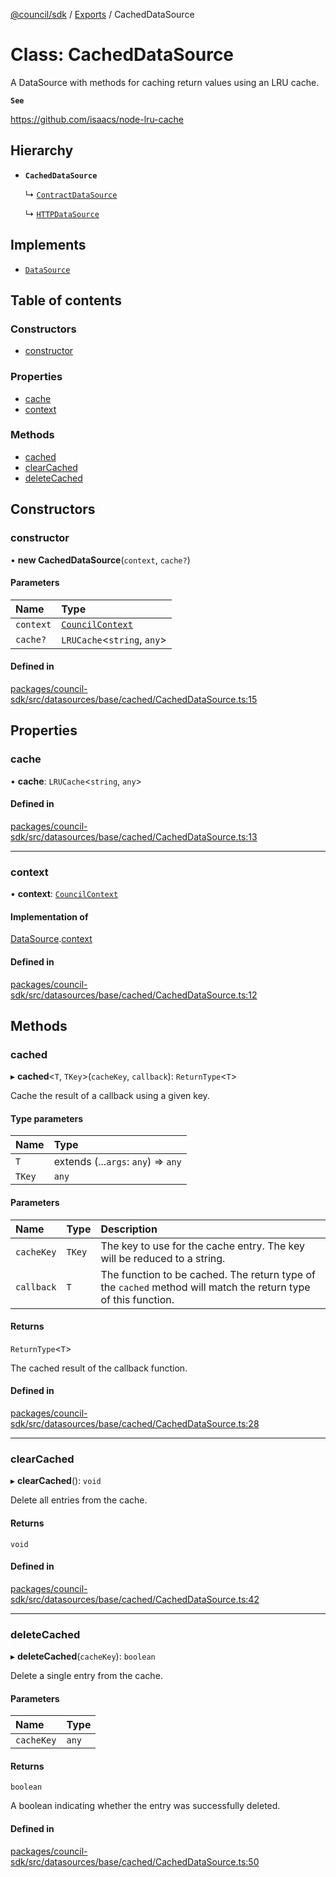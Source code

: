 [@council/sdk](../README.md) / [Exports](../modules.md) / CachedDataSource

# Class: CachedDataSource

A DataSource with methods for caching return values using an LRU cache.

**`See`**

https://github.com/isaacs/node-lru-cache

## Hierarchy

- **`CachedDataSource`**

  ↳ [`ContractDataSource`](ContractDataSource.md)

  ↳ [`HTTPDataSource`](HTTPDataSource.md)

## Implements

- [`DataSource`](../interfaces/DataSource.md)

## Table of contents

### Constructors

- [constructor](CachedDataSource.md#constructor)

### Properties

- [cache](CachedDataSource.md#cache)
- [context](CachedDataSource.md#context)

### Methods

- [cached](CachedDataSource.md#cached)
- [clearCached](CachedDataSource.md#clearcached)
- [deleteCached](CachedDataSource.md#deletecached)

## Constructors

### constructor

• **new CachedDataSource**(`context`, `cache?`)

#### Parameters

| Name | Type |
| :------ | :------ |
| `context` | [`CouncilContext`](CouncilContext.md) |
| `cache?` | `LRUCache`<`string`, `any`\> |

#### Defined in

[packages/council-sdk/src/datasources/base/cached/CachedDataSource.ts:15](https://github.com/element-fi/council-monorepo/blob/8fd0879/packages/council-sdk/src/datasources/base/cached/CachedDataSource.ts#L15)

## Properties

### cache

• **cache**: `LRUCache`<`string`, `any`\>

#### Defined in

[packages/council-sdk/src/datasources/base/cached/CachedDataSource.ts:13](https://github.com/element-fi/council-monorepo/blob/8fd0879/packages/council-sdk/src/datasources/base/cached/CachedDataSource.ts#L13)

___

### context

• **context**: [`CouncilContext`](CouncilContext.md)

#### Implementation of

[DataSource](../interfaces/DataSource.md).[context](../interfaces/DataSource.md#context)

#### Defined in

[packages/council-sdk/src/datasources/base/cached/CachedDataSource.ts:12](https://github.com/element-fi/council-monorepo/blob/8fd0879/packages/council-sdk/src/datasources/base/cached/CachedDataSource.ts#L12)

## Methods

### cached

▸ **cached**<`T`, `TKey`\>(`cacheKey`, `callback`): `ReturnType`<`T`\>

Cache the result of a callback using a given key.

#### Type parameters

| Name | Type |
| :------ | :------ |
| `T` | extends (...`args`: `any`) => `any` |
| `TKey` | `any` |

#### Parameters

| Name | Type | Description |
| :------ | :------ | :------ |
| `cacheKey` | `TKey` | The key to use for the cache entry. The key will be reduced to a string. |
| `callback` | `T` | The function to be cached. The return type of the `cached` method will match the return type of this function. |

#### Returns

`ReturnType`<`T`\>

The cached result of the callback function.

#### Defined in

[packages/council-sdk/src/datasources/base/cached/CachedDataSource.ts:28](https://github.com/element-fi/council-monorepo/blob/8fd0879/packages/council-sdk/src/datasources/base/cached/CachedDataSource.ts#L28)

___

### clearCached

▸ **clearCached**(): `void`

Delete all entries from the cache.

#### Returns

`void`

#### Defined in

[packages/council-sdk/src/datasources/base/cached/CachedDataSource.ts:42](https://github.com/element-fi/council-monorepo/blob/8fd0879/packages/council-sdk/src/datasources/base/cached/CachedDataSource.ts#L42)

___

### deleteCached

▸ **deleteCached**(`cacheKey`): `boolean`

Delete a single entry from the cache.

#### Parameters

| Name | Type |
| :------ | :------ |
| `cacheKey` | `any` |

#### Returns

`boolean`

A boolean indicating whether the entry was successfully deleted.

#### Defined in

[packages/council-sdk/src/datasources/base/cached/CachedDataSource.ts:50](https://github.com/element-fi/council-monorepo/blob/8fd0879/packages/council-sdk/src/datasources/base/cached/CachedDataSource.ts#L50)
